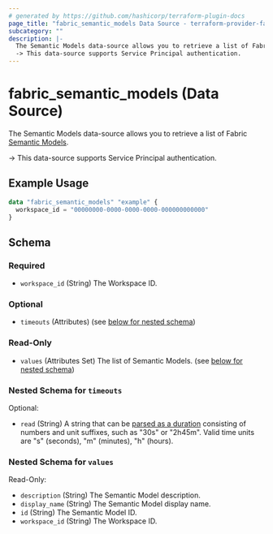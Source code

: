 ```yaml
---
# generated by https://github.com/hashicorp/terraform-plugin-docs
page_title: "fabric_semantic_models Data Source - terraform-provider-fabric"
subcategory: ""
description: |-
  The Semantic Models data-source allows you to retrieve a list of Fabric Semantic Models https://learn.microsoft.com/power-bi/developer/projects/projects-dataset.
  -> This data-source supports Service Principal authentication.
---
```


# fabric_semantic_models (Data Source)

The Semantic Models data-source allows you to retrieve a list of Fabric [Semantic Models](https://learn.microsoft.com/power-bi/developer/projects/projects-dataset).

-> This data-source supports Service Principal authentication.

## Example Usage

```terraform
data "fabric_semantic_models" "example" {
  workspace_id = "00000000-0000-0000-0000-000000000000"
}
```

<!-- schema generated by tfplugindocs -->
## Schema

### Required

- `workspace_id` (String) The Workspace ID.

### Optional

- `timeouts` (Attributes) (see [below for nested schema](#nestedatt--timeouts))

### Read-Only

- `values` (Attributes Set) The list of Semantic Models. (see [below for nested schema](#nestedatt--values))

<a id="nestedatt--timeouts"></a>

### Nested Schema for `timeouts`

Optional:

- `read` (String) A string that can be [parsed as a duration](https://pkg.go.dev/time#ParseDuration) consisting of numbers and unit suffixes, such as "30s" or "2h45m". Valid time units are "s" (seconds), "m" (minutes), "h" (hours).

<a id="nestedatt--values"></a>

### Nested Schema for `values`

Read-Only:

- `description` (String) The Semantic Model description.
- `display_name` (String) The Semantic Model display name.
- `id` (String) The Semantic Model ID.
- `workspace_id` (String) The Workspace ID.
